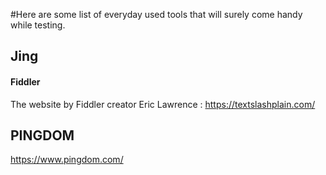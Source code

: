 #Here are some list of everyday used tools that will surely come handy while testing.

## Jing

#### Fiddler
The website by Fiddler creator Eric Lawrence : https://textslashplain.com/

## PINGDOM
https://www.pingdom.com/




